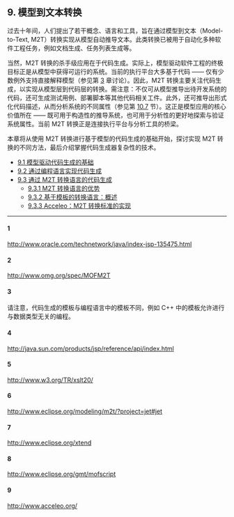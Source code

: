 ## 9. 模型到文本转换
过去十年间，人们提出了若干概念、语言和工具，旨在通过模型到文本（Model-to-Text, M2T）转换实现从模型自动推导文本。此类转换已被用于自动化多种软件工程任务，例如文档生成、任务列表生成等。

当然，M2T 转换的杀手级应用在于代码生成。实际上，模型驱动软件工程的终极目标正是从模型中获得可运行的系统。当前的执行平台大多基于代码 —— 仅有少数例外支持直接解释模型（参见第 [3](../ch3/0.md) 章讨论）。因此，M2T 转换主要关注代码生成，以实现从模型层到代码层的转换。需注意：不仅可从模型推导出待开发系统的代码，还可生成测试用例、部署脚本等其他代码相关工件。此外，还可推导出形式化代码描述，从而分析系统的不同属性（参见第 [10.7](../ch10/7.md) 节）。这正是模型应用的核心价值所在 —— 既可用于构造性的推导系统，也可用于分析性的更好地探索与验证系统属性。当前 M2T 转换正是连接执行平台与分析工具的桥梁。

本章将从使用 M2T 转换进行基于模型的代码生成的基础开始，探讨实现 M2T 转换的不同方法，最后介绍掌握代码生成器复杂性的技术。

- [9.1 模型驱动代码生成的基础](1.md)
- [9.2 通过编程语言实现代码生成](2.md)
- [9.3  通过 M2T 转换语言的代码生成](3.md)
  * [9.3.1 M2T 转换语言的优势](3.md#931-m2t-转换语言的优势)
  * [9.3.2 基于模板的转换语言：概述](3.md#932-基于模板的转换语言概述)
  * [9.3.3 Acceleo：M2T 转换标准的实现](3.md#933-acceleom2t-转换标准的实现)

---
#### 1
http://www.oracle.com/technetwork/java/index-jsp-135475.html

#### 2
http://www.omg.org/spec/MOFM2T

#### 3
请注意，代码生成的模板与编程语言中的模板不同，例如 C++ 中的模板允许进行与数据类型无关的编程。

#### 4
http://java.sun.com/products/jsp/reference/api/index.html

#### 5
http://www.w3.org/TR/xslt20/

#### 6
http://www.eclipse.org/modeling/m2t/?project=jet#jet

#### 7
http://www.eclipse.org/xtend

#### 8
http://www.eclipse.org/gmt/mofscript

#### 9
http://www.acceleo.org/
